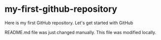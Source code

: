 # my-first-github-repository
Here is my first GitHub repository. Let's get started with GitHub

README.md file was just changed manually. This file was modified locally.
